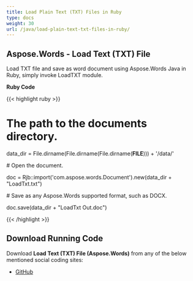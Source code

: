 ```yaml
---
title: Load Plain Text (TXT) Files in Ruby
type: docs
weight: 30
url: /java/load-plain-text-txt-files-in-ruby/
---
```


## **Aspose.Words - Load Text (TXT) File**
Load TXT file and save as word document using Aspose.Words Java in Ruby, simply invoke LoadTXT module.

**Ruby Code**

{{< highlight ruby >}}

 # The path to the documents directory.

data_dir = File.dirname(File.dirname(File.dirname(__FILE__))) + '/data/'

\# Open the document.

doc = Rjb::import('com.aspose.words.Document').new(data_dir + "LoadTxt.txt")

\# Save as any Aspose.Words supported format, such as DOCX.

doc.save(data_dir + "LoadTxt Out.doc")

{{< /highlight >}}
## **Download Running Code**
Download **Load Text (TXT) File (Aspose.Words)** from any of the below mentioned social coding sites:

- [GitHub](https://github.com/aspose-words/Aspose.Words-for-Java/blob/master/Plugins/Aspose_Words_Java_for_Ruby/lib/asposewordsjavaforruby/loadtxt.rb)
